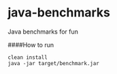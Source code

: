# java-benchmarks
Java benchmarks for fun

####How to run

    clean install
    java -jar target/benchmark.jar